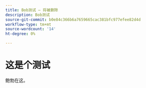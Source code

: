 ```yaml
---
title: Bob测试 — 将被删除
description: Bob测试
source-git-commit: b0e84c366b6a7659665cac381bfc977efee82d4d
workflow-type: tm+mt
source-wordcount: '14'
ht-degree: 0%

---
```



# 这是个测试

鲍勃在这。
